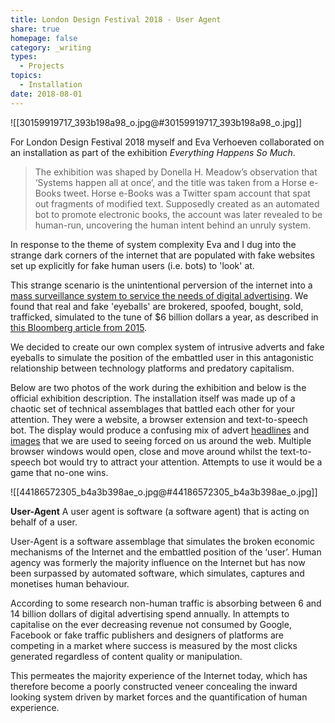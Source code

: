 ```yaml
---
title: London Design Festival 2018 - User Agent
share: true
homepage: false
category: _writing
types:
  - Projects
topics:
  - Installation
date: 2018-08-01
---
```



![[30159919717_393b198a98_o.jpg@#30159919717_393b198a98_o.jpg]]

For London Design Festival 2018 myself and Eva Verhoeven collaborated on an installation as part of the exhibition *Everything Happens So Much*. 

> The exhibition was shaped by Donella H. Meadow’s observation that ‘Systems happen all at once’, and the title was taken from a Horse e-Books tweet. Horse e-Books was a Twitter spam account that spat out fragments of modified text. Supposedly created as an automated bot to promote electronic books, the account was later revealed to be human-run, uncovering the human intent behind an unruly system.

In response to the theme of system complexity Eva and I dug into the strange dark corners of the internet that are populated with fake websites set up explicitly for fake human users (i.e. bots) to 'look' at. 

This strange scenario is the unintentional perversion of the internet into a [mass surveillance system to service the needs of digital advertising](https://web.archive.org/web/20230405021525/https://idlewords.com/talks/what_happens_next_will_amaze_you.htm). We found that real and fake 'eyeballs' are brokered, spoofed, bought, sold, trafficked, simulated to the tune of $6 billion dollars a year, as described in [this Bloomberg article from 2015](https://archive.is/C50Ht). 

We decided to create our own complex system of intrusive adverts and fake eyeballs to simulate the position of the embattled user in this antagonistic relationship between technology platforms and predatory capitalism.  

Below are two photos of the work during the exhibition and below is the official exhibition description. The installation itself was made up of a chaotic set of technical assemblages that battled each other for your attention. They were a website, a browser extension and text-to-speech bot. The display would produce a confusing mix of advert [headlines](https://github.com/garethfoote/LDF18_everything_happens/blob/master/data/headlines/headline_data.csv) and [images](https://github.com/garethfoote/LDF18_everything_happens/blob/master/data/images/images_money_200718.csv) that we are used to seeing forced on us around the web. Multiple browser windows would open, close and move around whilst the text-to-speech bot would try to attract your attention. Attempts to use it would be a game that no-one wins. 

![[44186572305_b4a3b398ae_o.jpg@#44186572305_b4a3b398ae_o.jpg]]


**User-Agent** A user agent is software (a software agent) that is acting on behalf of a user.

User-Agent is a software assemblage that simulates the broken economic mechanisms of the Internet and the embattled position of the ‘user’. Human agency was formerly the majority influence on the Internet but has now been surpassed by automated software, which simulates, captures and monetises human behaviour.

According to some research non-human traffic is absorbing between 6 and 14 billion dollars of digital advertising spend annually. In attempts to capitalise on the ever decreasing revenue not consumed by Google, Facebook or fake traffic publishers and designers of platforms are competing in a market where success is measured by the most clicks generated regardless of content quality or manipulation.

This permeates the majority experience of the Internet today, which has therefore become a poorly constructed veneer concealing the inward looking system driven by market forces and the quantification of human experience. 

